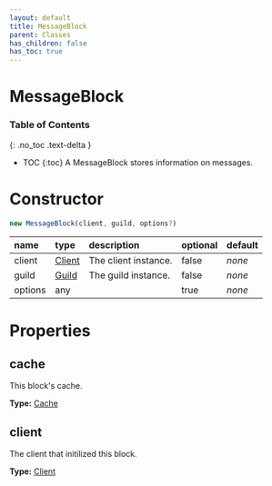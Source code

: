 ```yaml
---
layout: default
title: MessageBlock
parent: Classes
has_children: false
has_toc: true
---
```


# MessageBlock
### Table of Contents
{: .no_toc .text-delta }

- TOC
{:toc}
A MessageBlock stores information on messages.
# Constructor
```js
new MessageBlock(client, guild, options?)
```

| name | type | description | optional | default |
|:-----|:-----|:------------|:---------|:--------|
| client | [Client](/classes/Client) | The client instance. | false | *none* |
| guild | [Guild](/classes/Guild) | The guild instance. | false | *none* |
| options | any |   | true | *none* |

# Properties
## cache
This block's cache.

**Type:** [Cache](/classes/Cache)

## client
The client that initilized this block.

**Type:** [Client](/classes/Client)

